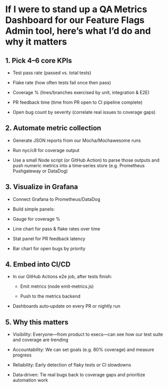 # If I were to stand up a QA Metrics Dashboard for our Feature Flags Admin tool, here’s what I’d do and why it matters

## 1. Pick 4–6 core KPIs

  - Test pass rate (passed vs. total tests)

  - Flake rate (how often tests fail once then pass)

  - Coverage % (lines/branches exercised by unit, integration & E2E)

  - PR feedback time (time from PR open to CI pipeline complete)

  - Open bug count by severity (correlate real issues to coverage gaps)

## 2. Automate metric collection

  - Generate JSON reports from our Mocha/Mochawesome runs

  - Run nyc/c8 for coverage output

  - Use a small Node script (or GitHub Action) to parse those outputs and push numeric metrics into a time‑series store (e.g. Prometheus Pushgateway or DataDog)

## 3. Visualize in Grafana

  - Connect Grafana to Prometheus/DataDog

  - Build simple panels:

  - Gauge for coverage %

  - Line chart for pass & flake rates over time

  - Stat panel for PR feedback latency

  - Bar chart for open bugs by priority

## 4. Embed into CI/CD

  - In our GitHub Actions e2e job, after tests finish:

    - Emit metrics (node emit‑metrics.js)

    - Push to the metrics backend

  - Dashboards auto‑update on every PR or nightly run

## 5. Why this matters

  - Visibility: Everyone—from product to execs—can see how our test suite and coverage are trending

  - Accountability: We can set goals (e.g. 80% coverage) and measure progress

  - Reliability: Early detection of flaky tests or CI slowdowns

  - Data‑driven: Tie real bugs back to coverage gaps and prioritize automation work